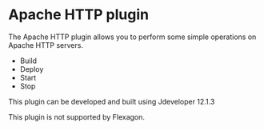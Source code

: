 # Apache HTTP plugin 

The Apache HTTP plugin allows you to perform some simple operations on Apache HTTP servers.
- Build
- Deploy
- Start
- Stop

This plugin can be developed and built using Jdeveloper 12.1.3

This plugin is not supported by Flexagon.